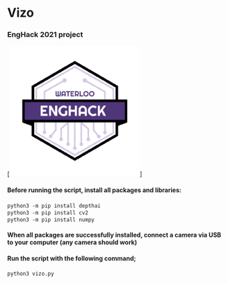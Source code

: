 # Vizo
### EngHack 2021 project

[<img src="docs/enghack.png" width="300px">]

#### Before running the script, install all packages and libraries: 
```
python3 -m pip install depthai
python3 -m pip install cv2
python3 -m pip install numpy
```

#### When all packages are successfully installed, connect a camera via USB to your computer (any camera should work)
#### Run the script with the following command;

```
python3 vizo.py
```
